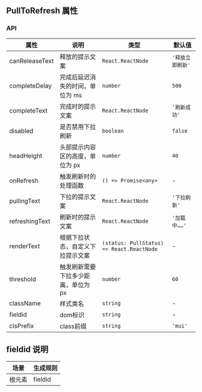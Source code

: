 ## PullToRefresh 属性
### API
| 属性 | 说明 | 类型 | 默认值 |
| --- | --- | --- | --- |
| canReleaseText | 释放的提示文案 | `React.ReactNode` | `'释放立即刷新'` |
| completeDelay | 完成后延迟消失的时间，单位为 ms | `number` | `500` |
| completeText | 完成时的提示文案 | `React.ReactNode` | `'刷新成功'` |
| disabled | 是否禁用下拉刷新 | `boolean` | `false` |
| headHeight | 头部提示内容区的高度，单位为 px | `number` | `40` |
| onRefresh | 触发刷新时的处理函数 | `() => Promise<any>` | - |
| pullingText | 下拉的提示文案 | `React.ReactNode` | `'下拉刷新'` |
| refreshingText | 刷新时的提示文案 | `React.ReactNode` | `'加载中……'` |
| renderText | 根据下拉状态，自定义下拉提示文案 | `(status: PullStatus) => React.ReactNode` | - |
| threshold | 触发刷新需要下拉多少距离，单位为 px | `number` | `60` |
|className | 样式类名 | `string` | - |
|fieldid | dom标识 | `string` | - |
|clsPrefix | class前缀 | `string` | `'mui'` |

## fieldid 说明
| 场景             | 生成规则          |
| --------------- | ---------------- |
| 根元素           | fieldid      |
